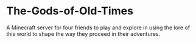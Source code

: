 # The-Gods-of-Old-Times
A Minecraft server for four friends to play and explore in using the lore of this world to shape the way they proceed in their adventures.
